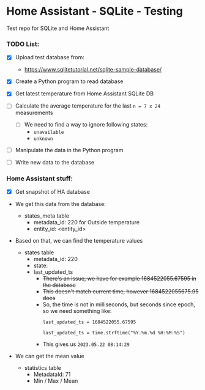 # Home Assistant - SQLite - Testing

Test repo for SQLite and Home Assistant

### TODO List:

- [x] Upload test database from:
  - https://www.sqlitetutorial.net/sqlite-sample-database/
- [x] Create a Python program to read database
- [x] Get latest temperature from Home Assistant SQLite DB
- [ ] Calculate the average temperature for the last ```n = 7 x 24``` measurements
  - [ ] We need to find a way to ignore following states:
    - ``` unavailable ```
    - ``` unknown ```
- [ ] Manipulate the data in the Python program
- [ ] Write new data to the database 


### Home Assistant stuff:
- [x] Get snapshot of HA database
- We get this data from the database:
  - states_meta table
    - metadata_id: 220 for Outside temperature
    - entity_id: <entity_id>

- Based on that, we can find the temperature values
  - states table
    - metadata_id: 220
    - state: <temperature>
    - last_updated_ts
      - <s>There's an issue, we have for example 1684522055.67595 in the database
      - This doesn't match current time, however 1684522055675.95 does</s>
      - So, the time is not in milliseconds, but seconds since epoch, so we need something like:
        ```
        last_updated_ts = 1684522055.67595

        last_updated_ts = time.strftime("%Y.%m.%d %H:%M:%S")
        ```
      - This gives us ```2023.05.22 08:14:29```

- We can get the mean value
  - statistics table
    - MetadataId: 71
    - Min / Max / Mean
